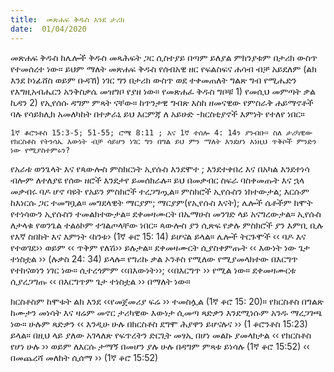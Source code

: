 ```yaml
---
title:  መጽሐፍ ቅዱስ እንደ ታሪክ
date:  01/04/2020
---
```


መጽሐፍ ቅዱስ ከሌሎች ቅዱስ መጻሕፍት ጋር ሲስተያይ በጣም ይለያል ምክንያቱም በታሪክ ውስጥ የተመሰረተ ነው። ይህም ማለት መጽሐፍ ቅዱስ የሰብአዊ ዘር የፍልስፍና ሐሳብ ብቻ አይደለም (ልክ እንደ ኮነፊሸስ ወይም ቡዳኸ) ነገር ግን በታሪክ ውስጥ ወደ ተቀመጠለት ግልጽ ግብ የሚሔድን የእግዚአብሔርን አንቅስቃሴ መዝግቦ የያዘ ነው። የመጽሐፈ ቅዱስ ግቦቹ 1) የመሲህ መምጣት ቃል ኪዳን 2) የኢየሰሱ ዳግም ምጻት ናቸው። ከጥንታዊ ግብጽ እስከ ዘመናዊው የምስራቅ ሐይማኖቶች ባሉ የሳይክሊክ አመለካከት በተቃራኒ ይህ እርምጃ ለ አይሁድ -ክርስቲያኖች እምነት የተለየ ነበር።

`1ኛ ቆሮንቶስ 15:3-5; 51-55; ሮሜ 8:11 ; እና 1ኛ ተሰሎ 4: 14ን ያንብቡ። ስለ ታሪካዊው የክርስቶስ የትንሳኤ እውነት ብቻ ሳይሆን ነገር ግን በግል ይህ ምን ማለት እንደሆነ እነዚህ ጥቅሶች ምንድን ነው የሚያስተምሩን?`

የአራቱ ወንጌላት እና የጳውሎስ ምስክርነት ኢየሱስ እንደሞተ ; እንደተቀበረ እና በአካል እንደተነሳ ብሎም ለተለያዩ የሰው ዘሮች እንደታየ ይመሰክራሉ። ይህ በመቃብር ስፍራ ባስቀመጡት እና ኋላ መቃብሩ ባዶ ሆኖ ባዩት የአይን ምስክሮች ተረጋግጧል። ምስክሮች ኢየሱስን ነክተውታል; እርሱም ከእነርሱ ጋር ተመግቧል። መግደላዊት ማርያም; ማርያም(የኢየሱስ እናት); ሌሎች ሴቶችም ከሞት የተነሳውን ኢየሱስን ተመልክተውታል። ደቀመዛሙርት በኤማሁስ መንገድ ላይ አናግረውታል። ኢየሱስ ለታላቁ የወንጌል ተልዕኮም ተገልጦላቸው ነበር። ጳውሎስ ያን ሲጽፍ የቃሉ ምስክሮች ያን እምቢ ቢሉ የእኛ ስበከት እና እምነት ‹ከንቱ› (1ኛ ቆሮ 15: 14) ይሆናል ይላል። ሌሎች ትርጉሞች ‹‹ ባዶ እና የተወገደ›› ወይም ‹‹ ጥቅም የለሽ›› ይሉታል። ደቀመዛሙርት ሲያስቀምጡት ‹‹ እውነት ነው ጌታ ተነስቷል ›› (ሉቃስ 24: 34) ይላሉ። የግሪኩ ቃል ኦንቶስ የሚለው የሚያመላክተው በእርግጥ የተከናወነን ነገር ነው። ሲተረጎምም ‹‹በእውነት››; ‹‹በእርግጥ ›› የሚል ነው። ደቀመዛሙርቱ ሲያረጋግጡ ‹‹ በእርግጥም ጌታ ተነስቷል ›› በማለት ነው።

ክርስቶስም ከሞቱት ልክ እንደ ‹‹የመጀመሪያ ፍሬ ›› ተመስሏል (1ኛ ቆሮ 15: 20)። የክርስቶስ በግልጽ ከሙታን መነሳት እና ዛሬም መኖር ታሪካዊው እውነታ ሲመጣ ጻድቃን እንደሚነሱም አንዱ ማረጋገጫ ነው። ሁሉም ጻድቃን ‹‹ እንዲሁ ሁሉ በክርስቶስ ደግሞ ሕያዋን ይሆናሉና ›› (1 ቆሮንቶስ 15:23) ይላል። በዚህ ላይ ያለው አገላለጽ የፍጥረትን ድርጊት መፃኢ በሆነ መልኩ ያመላክታል ‹‹ የክርስቶስ የሆነ ሁሉ ›› ወይም ለእርሱ ታማኝ በመሆን ያሉ ሁሉ በዳግም ምጻቱ ይነሳሉ (1ኛ ቆሮ 15:52) ‹‹ በመጨረሻ መለከት ሲሰማ ›› (1ኛ ቆሮ 15:52)